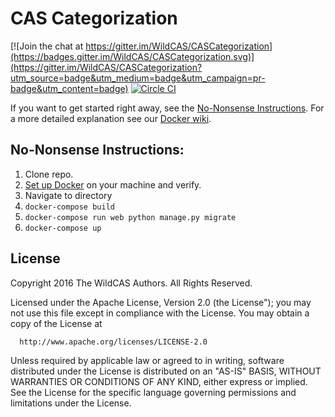 CAS Categorization
==================

[![Join the chat at https://gitter.im/WildCAS/CASCategorization](https://badges.gitter.im/WildCAS/CASCategorization.svg)](https://gitter.im/WildCAS/CASCategorization?utm_source=badge&utm_medium=badge&utm_campaign=pr-badge&utm_content=badge)
[![Circle CI](https://circleci.com/gh/WildCAS/CASCategorization/tree/develop.svg?style=svg)](https://circleci.com/gh/WildCAS/CASCategorization/tree/develop)

If you want to get started right away, see the [No-Nonsense Instructions](#no-nonsense-instructions). For a more detailed explanation see our [Docker wiki](https://github.com/WildCAS/CASCategorization/wiki/Docker).

## No-Nonsense Instructions:
1. Clone repo.
2. [Set up Docker](https://docs.docker.com/compose/install/) on your machine and verify.
3. Navigate to directory
3. `docker-compose build`
4. `docker-compose run web python manage.py migrate`
5. `docker-compose up`



## License
Copyright 2016 The WildCAS Authors. All Rights Reserved.

Licensed under the Apache License, Version 2.0 (the License");
you may not use this file except in compliance with the License.
You may obtain a copy of the License at

      http://www.apache.org/licenses/LICENSE-2.0

Unless required by applicable law or agreed to in writing, software
distributed under the License is distributed on an "AS-IS" BASIS,
WITHOUT WARRANTIES OR CONDITIONS OF ANY KIND, either express or implied.
See the License for the specific language governing permissions and
limitations under the License.
